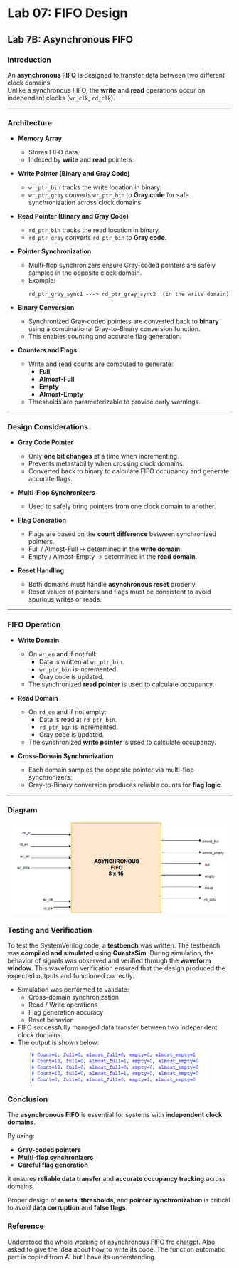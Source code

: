 # Lab 07: FIFO Design  

## Lab 7B: Asynchronous FIFO  

### Introduction  
An **asynchronous FIFO** is designed to transfer data between two different clock domains.  
Unlike a synchronous FIFO, the **write** and **read** operations occur on independent clocks (`wr_clk`, `rd_clk`).  

---

### Architecture  

- **Memory Array**  
  - Stores FIFO data.  
  - Indexed by **write** and **read** pointers.  

- **Write Pointer (Binary and Gray Code)**  
  - `wr_ptr_bin` tracks the write location in binary.  
  - `wr_ptr_gray` converts `wr_ptr_bin` to **Gray code** for safe synchronization across clock domains.  

- **Read Pointer (Binary and Gray Code)**  
  - `rd_ptr_bin` tracks the read location in binary.  
  - `rd_ptr_gray` converts `rd_ptr_bin` to **Gray code**.  

- **Pointer Synchronization**  
  - Multi-flop synchronizers ensure Gray-coded pointers are safely sampled in the opposite clock domain.  
  - Example:  
    ```
    rd_ptr_gray_sync1 ---> rd_ptr_gray_sync2  (in the write domain)
    ```

- **Binary Conversion**  
  - Synchronized Gray-coded pointers are converted back to **binary** using a combinational Gray-to-Binary conversion function.  
  - This enables counting and accurate flag generation.  

- **Counters and Flags**  
  - Write and read counts are computed to generate:  
    - **Full**  
    - **Almost-Full**  
    - **Empty**  
    - **Almost-Empty**  
  - Thresholds are parameterizable to provide early warnings.  

---

### Design Considerations  

- **Gray Code Pointer**  
  - Only **one bit changes** at a time when incrementing.  
  - Prevents metastability when crossing clock domains.  
  - Converted back to binary to calculate FIFO occupancy and generate accurate flags.  

- **Multi-Flop Synchronizers**  
  - Used to safely bring pointers from one clock domain to another.  

- **Flag Generation**  
  - Flags are based on the **count difference** between synchronized pointers.  
  - Full / Almost-Full → determined in the **write domain**.  
  - Empty / Almost-Empty → determined in the **read domain**.  

- **Reset Handling**  
  - Both domains must handle **asynchronous reset** properly.  
  - Reset values of pointers and flags must be consistent to avoid spurious writes or reads.  

---

### FIFO Operation  

- **Write Domain**  
  - On `wr_en` and if not full:  
    - Data is written at `wr_ptr_bin`.  
    - `wr_ptr_bin` is incremented.  
    - Gray code is updated.  
  - The synchronized **read pointer** is used to calculate occupancy.  

- **Read Domain**  
  - On `rd_en` and if not empty:  
    - Data is read at `rd_ptr_bin`.  
    - `rd_ptr_bin` is incremented.  
    - Gray code is updated.  
  - The synchronized **write pointer** is used to calculate occupancy.  

- **Cross-Domain Synchronization**  
  - Each domain samples the opposite pointer via multi-flop synchronizers.  
  - Gray-to-Binary conversion produces reliable counts for **flag logic**.  

---

### Diagram  
![alt text](image.png)
### Testing and Verification 
To test the SystemVerilog code, a **testbench** was written. The testbench was **compiled and simulated** using **QuestaSim**. During simulation, the behavior of signals was observed and verified through the **waveform window**. This waveform verification ensured that the design produced the expected outputs and functioned correctly.
- Simulation was performed to validate:  
  - Cross-domain synchronization  
  - Read / Write operations  
  - Flag generation accuracy  
  - Reset behavior  
- FIFO successfully managed data transfer between two independent clock domains.  
- The output is shown below:
<p align="center">
  <img src="image-1.png" alt="FIFO Diagram" width="400"/>
</p>

### Conclusion  

The **asynchronous FIFO** is essential for systems with **independent clock domains**.  

By using:  
- **Gray-coded pointers**  
- **Multi-flop synchronizers**  
- **Careful flag generation**  

it ensures **reliable data transfer** and **accurate occupancy tracking** across domains.  

Proper design of **resets**, **thresholds**, and **pointer synchronization** is critical to avoid **data corruption** and **false flags**. 

### Reference
Understood the whole working of asynchronous FIFO fro chatgpt. Also asked to give the idea about how to write its code. The function automatic part is copied from AI but I have its understanding.

